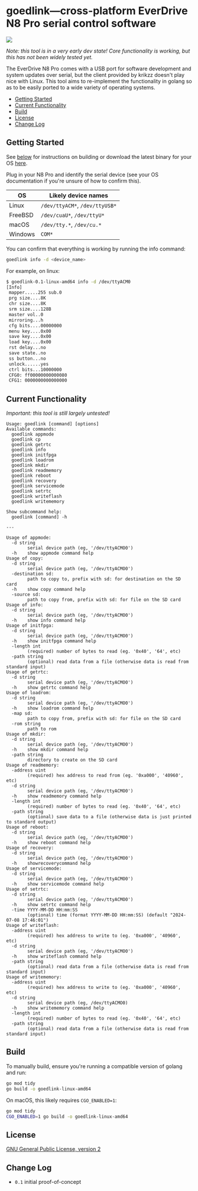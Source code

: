 # goedlink—cross-platform EverDrive N8 Pro serial control software

![](https://img.shields.io/gitea/v/release/jeff/goedlink?gitea_url=https%3A%2F%2Fforge.rights.ninja)

*Note: this tool is in a very early dev state! Core functionality is working, but this has not been widely tested yet.*

The EverDrive N8 Pro comes with a USB port for software development and system updates over serial, but the client provided by krikzz doesn't play nice with Linux. This tool aims to re-implement the functionality in golang so as to be easily ported to a wide variety of operating systems.

- [Getting Started](#getting-started)
- [Current Functionality](#current-functionality)
- [Build](#build)
- [License](#license)
- [Change Log](#change-log)

## Getting Started

See [below](#build) for instructions on building or download the latest binary for your OS [here](https://forge.rights.ninja/jeff/goedlink/releases/latest).

Plug in your N8 Pro and identify the serial device (see your OS documentation if you're unsure of how to confirm this).

| OS | Likely device names |
| --- | --- |
| Linux | `/dev/ttyACM*`, `/dev/ttyUSB*` |
| FreeBSD | `/dev/cuaU*`, `/dev/ttyU*` |
| macOS | `/dev/tty.*`, `/dev/cu.*` |
| Windows | `COM*` |

You can confirm that everything is working by running the info command:

```sh
goedlink info -d <device_name>
```

For example, on linux:

```sh
$ goedlink-0.1-linux-amd64 info -d /dev/ttyACM0
[Info]
 mapper.....255 sub.0
 prg size....8K
 chr size....8K 
 srm size....128B 
 master vol..0
 mirroring...h
 cfg bits....00000000
 menu key....0x00
 save key....0x00
 load key....0x00
 rst delay...no
 save state..no
 ss button...no
 unlock......yes
 ctrl bits...10000000
 CFG0: ff00000000000080
 CFG1: 0000000000000000
```

## Current Functionality

*Important: this tool is still largely untested!*

```
Usage: goedlink [command] [options]
Available commands:
  goedlink appmode
  goedlink cp
  goedlink getrtc
  goedlink info
  goedlink initfpga
  goedlink loadrom
  goedlink mkdir
  goedlink readmemory
  goedlink reboot
  goedlink recovery
  goedlink servicemode
  goedlink setrtc
  goedlink writeflash
  goedlink writememory

Show subcommand help:
  goedlink [command] -h

---

Usage of appmode:
  -d string
        serial device path (eg, '/dev/ttyACMO0')
  -h    show appmode command help
Usage of copy:
  -d string
        serial device path (eg, '/dev/ttyACMO0')
  -destination sd:
        path to copy to, prefix with sd: for destination on the SD card
  -h    show copy command help
  -source sd:
        path to copy from, prefix with sd: for file on the SD card
Usage of info:
  -d string
        serial device path (eg, '/dev/ttyACMO0')
  -h    show info command help
Usage of initfpga:
  -d string
        serial device path (eg, '/dev/ttyACMO0')
  -h    show initfpga command help
  -length int
        (required) number of bytes to read (eg. '0x40', '64', etc)
  -path string
        (optional) read data from a file (otherwise data is read from standard input)
Usage of getrtc:
  -d string
        serial device path (eg, '/dev/ttyACMO0')
  -h    show getrtc command help
Usage of loadrom:
  -d string
        serial device path (eg, '/dev/ttyACMO0')
  -h    show loadrom command help
  -map sd:
        path to copy from, prefix with sd: for file on the SD card
  -rom string
        path to rom
Usage of mkdir:
  -d string
        serial device path (eg, '/dev/ttyACMO0')
  -h    show mkdir command help
  -path string
        directory to create on the SD card
Usage of readmemory:
  -address uint
        (required) hex address to read from (eg. '0xa000', '40960', etc)
  -d string
        serial device path (eg, '/dev/ttyACMO0')
  -h    show readmemory command help
  -length int
        (required) number of bytes to read (eg. '0x40', '64', etc)
  -path string
        (optional) save data to a file (otherwise data is just printed to standard output)
Usage of reboot:
  -d string
        serial device path (eg, '/dev/ttyACMO0')
  -h    show reboot command help
Usage of recovery:
  -d string
        serial device path (eg, '/dev/ttyACMO0')
  -h    showrecoverycommand help
Usage of servicemode:
  -d string
        serial device path (eg, '/dev/ttyACMO0')
  -h    show servicemode command help
Usage of setrtc:
  -d string
        serial device path (eg, '/dev/ttyACMO0')
  -h    show setrtc command help
  -time YYYY-MM-DD HH:mm:SS
        (optional) time (format YYYY-MM-DD HH:mm:SS) (default "2024-07-08 17:46:01")
Usage of writeflash:
  -address uint
        (required) hex address to write to (eg. '0xa000', '40960', etc)
  -d string
        serial device path (eg, '/dev/ttyACMO0')
  -h    show writeflash command help
  -path string
        (optional) read data from a file (otherwise data is read from standard input)
Usage of writememory:
  -address uint
        (required) hex address to write to (eg. '0xa000', '40960', etc)
  -d string
        serial device path (eg, /dev/ttyACMO0)
  -h    show writememory command help
  -length int
        (required) number of bytes to read (eg. '0x40', '64', etc)
  -path string
        (optional) read data from a file (otherwise data is read from standard input)
```

## Build

To manually build, ensure you're running a compatible version of golang and run:

```sh
go mod tidy
go build -o goedlink-linux-amd64
```

On macOS, this likely requires `CGO_ENABLED=1`:

```sh
go mod tidy
CGO_ENABLED=1 go build -o goedlink-linux-amd64
```

## License

[GNU General Public License, version 2](LICENSE.md)

## Change Log

- `0.1` initial proof-of-concept
